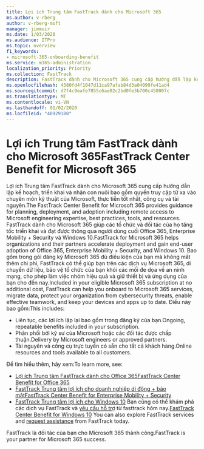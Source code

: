```yaml
---
title: Lợi ích Trung tâm FastTrack dành cho Microsoft 365
ms.author: v-rberg
author: v-rberg-msft
manager: jimmuir
ms.date: 1/03/2020
ms.audience: ITPro
ms.topic: overview
f1_keywords:
- microsoft-365-onboarding-benefit
ms.service: m365-administration
localization_priority: Priority
ms.collection: FastTrack
description: FastTrack dành cho Microsoft 365 cung cấp hướng dẫn lập kế hoạch, triển khai và nhận con nuôi bao gồm cả truy cập từ xa vào chuyên môn kỹ thuật của Microsoft, thực tiễn tốt nhất, công cụ và tài nguyên. FastTrack dành cho Microsoft 365 giúp các tổ chức và đối tác của họ đẩy nhanh triển khai và nhận được thông qua người dùng cuối Office 365, Windows 10 và Enterprise Mobility + Security.
ms.openlocfilehash: 4380fd4f1047d11ca97afab84d3a04099fe41ad4
ms.sourcegitcommit: d7f4c9eafe7855c6ae02c2bd0fe3b700c458007c
ms.translationtype: MT
ms.contentlocale: vi-VN
ms.lasthandoff: 01/02/2020
ms.locfileid: "40929180"
---
```

# <a name="fasttrack-center-benefit-for-microsoft-365"></a><span data-ttu-id="d7d7f-104">Lợi ích Trung tâm FastTrack dành cho Microsoft 365</span><span class="sxs-lookup"><span data-stu-id="d7d7f-104">FastTrack Center Benefit for Microsoft 365</span></span>

<span data-ttu-id="d7d7f-105">Lợi ích Trung tâm FastTrack dành cho Microsoft 365 cung cấp hướng dẫn lập kế hoạch, triển khai và nhận con nuôi bao gồm quyền truy cập từ xa vào chuyên môn kỹ thuật của Microsoft, thực tiễn tốt nhất, công cụ và tài nguyên.</span><span class="sxs-lookup"><span data-stu-id="d7d7f-105">The FastTrack Center Benefit for Microsoft 365 provides guidance for planning, deployment, and adoption including remote access to Microsoft engineering expertise, best practices, tools, and resources.</span></span> <span data-ttu-id="d7d7f-106">FastTrack dành cho Microsoft 365 giúp các tổ chức và đối tác của họ tăng tốc triển khai và đạt được thông qua người dùng cuối Office 365, Enterprise Mobility + Security và Windows 10.</span><span class="sxs-lookup"><span data-stu-id="d7d7f-106">FastTrack for Microsoft 365 helps organizations and their partners accelerate deployment and gain end-user adoption of Office 365, Enterprise Mobility + Security, and Windows 10.</span></span> <span data-ttu-id="d7d7f-107">Bao gồm trong gói đăng ký Microsoft 365 đủ điều kiện của bạn mà không mất thêm chi phí, FastTrack có thể giúp bạn trên các dịch vụ Microsoft 365, di chuyển dữ liệu, bảo vệ tổ chức của bạn khỏi các mối đe dọa về an ninh mạng, cho phép làm việc nhóm hiệu quả và giữ thiết bị và ứng dụng của bạn cho đến nay.</span><span class="sxs-lookup"><span data-stu-id="d7d7f-107">Included in your eligible Microsoft 365 subscription at no additional cost, FastTrack can help you onboard to Microsoft 365 services, migrate data, protect your organization from cybersecurity threats, enable effective teamwork, and keep your devices and apps up to date.</span></span> <span data-ttu-id="d7d7f-108">Điều này bao gồm:</span><span class="sxs-lookup"><span data-stu-id="d7d7f-108">This includes:</span></span>

- <span data-ttu-id="d7d7f-109">Liên tục, các lợi ích lặp lại bao gồm trong đăng ký của bạn.</span><span class="sxs-lookup"><span data-stu-id="d7d7f-109">Ongoing, repeatable benefits included in your subscription.</span></span>
- <span data-ttu-id="d7d7f-110">Phân phối bởi kỹ sư của Microsoft hoặc các đối tác được chấp thuận.</span><span class="sxs-lookup"><span data-stu-id="d7d7f-110">Delivery by Microsoft engineers or approved partners.</span></span>
- <span data-ttu-id="d7d7f-111">Tài nguyên và công cụ trực tuyến có sẵn cho tất cả khách hàng.</span><span class="sxs-lookup"><span data-stu-id="d7d7f-111">Online resources and tools available to all customers.</span></span>
  
<span data-ttu-id="d7d7f-112">Để tìm hiểu thêm, hãy xem:</span><span class="sxs-lookup"><span data-stu-id="d7d7f-112">To learn more, see:</span></span>

- [<span data-ttu-id="d7d7f-113">Lợi ích Trung tâm FastTrack dành cho Office 365</span><span class="sxs-lookup"><span data-stu-id="d7d7f-113">FastTrack Center Benefit for Office 365</span></span>](O365-fasttrack-benefit-for-office-365.md) 
- [<span data-ttu-id="d7d7f-114">FastTrack Trung tâm lợi ích cho doanh nghiệp di động + bảo mật</span><span class="sxs-lookup"><span data-stu-id="d7d7f-114">FastTrack Center Benefit for Enterprise Mobility + Security</span></span>](EMS-fasttrack-benefit-for-EMS.md)
- <span data-ttu-id="d7d7f-115">[FastTrack Trung tâm lợi ích cho Windows 10](Win-10-fasttrack-benefit-for-Windows-10.md) Bạn cũng có thể khám phá các dịch vụ FastTrack và [yêu cầu hỗ trợ](https://go.microsoft.com/fwlink/p/?LinkId=2003903) từ fasttrack hôm nay.</span><span class="sxs-lookup"><span data-stu-id="d7d7f-115">[FastTrack Center Benefit for Windows 10](Win-10-fasttrack-benefit-for-Windows-10.md) You can also explore FastTrack services and [request assistance](https://go.microsoft.com/fwlink/p/?LinkId=2003903) from FastTrack today.</span></span>

<span data-ttu-id="d7d7f-116">FastTrack là đối tác của bạn cho Microsoft 365 thành công.</span><span class="sxs-lookup"><span data-stu-id="d7d7f-116">FastTrack is your partner for Microsoft 365 success.</span></span>
  
  

 